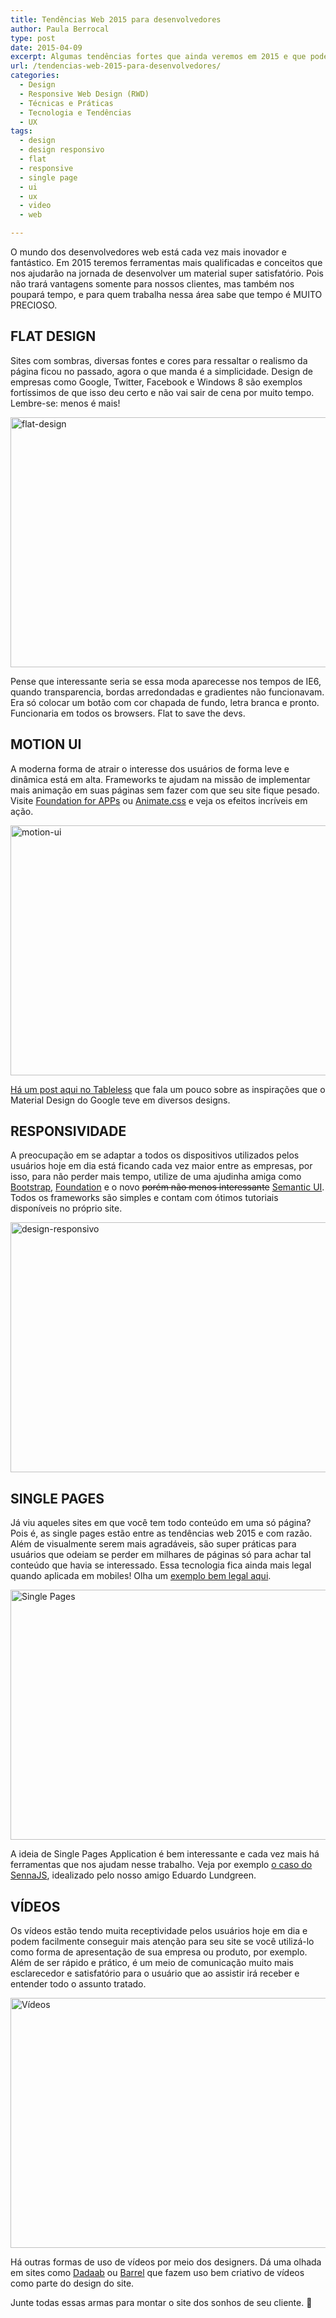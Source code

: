 ```yaml
---
title: Tendências Web 2015 para desenvolvedores
author: Paula Berrocal
type: post
date: 2015-04-09
excerpt: Algumas tendências fortes que ainda veremos em 2015 e que podem perdurar ainda mais.
url: /tendencias-web-2015-para-desenvolvedores/
categories:
  - Design
  - Responsive Web Design (RWD)
  - Técnicas e Práticas
  - Tecnologia e Tendências
  - UX
tags:
  - design
  - design responsivo
  - flat
  - responsive
  - single page
  - ui
  - ux
  - video
  - web

---
```

O mundo dos desenvolvedores web está cada vez mais inovador e fantástico. Em 2015 teremos ferramentas mais qualificadas e conceitos que nos ajudarão na jornada de desenvolver um material super satisfatório. Pois não trará vantagens somente para nossos clientes, mas também nos poupará tempo, e para quem trabalha nessa área sabe que tempo é MUITO PRECIOSO.

## FLAT DESIGN

Sites com sombras, diversas fontes e cores para ressaltar o realismo da página ficou no passado, agora o que manda é a simplicidade. Design de empresas como Google, Twitter, Facebook e Windows 8 são exemplos fortíssimos de que isso deu certo e não vai sair de cena por muito tempo. Lembre-se: menos é mais!

[<img class=" size-full wp-image-48161 aligncenter" src="http://tableless.com.br/wp-content/uploads/2015/04/flat-design.png" alt="flat-design" width="730" height="400" />][1]

Pense que interessante seria se essa moda aparecesse nos tempos de IE6, quando transparencia, bordas arredondadas e gradientes não funcionavam. Era só colocar um botão com cor chapada de fundo, letra branca e pronto. Funcionaria em todos os browsers. Flat to save the devs.

## MOTION UI

A moderna forma de atrair o interesse dos usuários de forma leve e dinâmica está em alta. Frameworks te ajudam na missão de implementar mais animação em suas páginas sem fazer com que seu site fique pesado. Visite <a href="http://foundation.zurb.com/apps/docs/#!/motion-ui" target="_blank">Foundation for APPs</a> ou <a href="http://daneden.github.io/animate.css/" target="_blank">Animate.css</a> e veja os efeitos incríveis em ação.

[<img class=" size-full wp-image-48162 aligncenter" src="http://tableless.com.br/wp-content/uploads/2015/04/motion-ui.png" alt="motion-ui" width="730" height="400" />][2]

[Há um post aqui no Tableless][3] que fala um pouco sobre as inspirações que o Material Design do Google teve em diversos designs.

## RESPONSIVIDADE

A preocupação em se adaptar a todos os dispositivos utilizados pelos usuários hoje em dia está ficando cada vez maior entre as empresas, por isso, para não perder mais tempo, utilize de uma ajudinha amiga como <a href="http://getbootstrap.com/" target="_blank">Bootstrap</a>, <a href="http://foundation.zurb.com/" target="_blank">Foundation</a> e o novo <del>porém não menos interessante</del> <a href="http://semantic-ui.com/" target="_blank">Semantic UI</a>. Todos os frameworks são simples e contam com ótimos tutoriais disponíveis no próprio site.

[<img class=" size-full wp-image-48163 aligncenter" src="http://tableless.com.br/wp-content/uploads/2015/04/design-responsivo.png" alt="design-responsivo" width="730" height="400" />][4]

## SINGLE PAGES

Já viu aqueles sites em que você tem todo conteúdo em uma só página? Pois é, as single pages estão entre as tendências web 2015 e com razão. Além de visualmente serem mais agradáveis, são super práticas para usuários que odeiam se perder em milhares de páginas só para achar tal conteúdo que havia se interessado. Essa tecnologia fica ainda mais legal quando aplicada em mobiles! Olha um <a href="http://www.twitch.tv/year/2014" target="_blank">exemplo bem legal aqui</a>.

[<img class="aligncenter size-full wp-image-48164" src="http://tableless.com.br/wp-content/uploads/2015/04/single-page.png" alt="Single Pages" width="730" height="400" />][5]

A ideia de Single Pages Application é bem interessante e cada vez mais há ferramentas que nos ajudam nesse trabalho. Veja por exemplo [o caso do SennaJS][6], idealizado pelo nosso amigo Eduardo Lundgreen.

## VÍDEOS

Os vídeos estão tendo muita receptividade pelos usuários hoje em dia e podem facilmente conseguir mais atenção para seu site se você utilizá-lo como forma de apresentação de sua empresa ou produto, por exemplo. Além de ser rápido e prático, é um meio de comunicação muito mais esclarecedor e satisfatório para o usuário que ao assistir irá receber e entender todo o assunto tratado.

[<img class="aligncenter size-full wp-image-48165" src="http://tableless.com.br/wp-content/uploads/2015/04/videos.png" alt="Vídeos" width="730" height="400" />][7]

Há outras formas de uso de vídeos por meio dos designers. Dá uma olhada em sites como [Dadaab][8] ou [Barrel][9] que fazem uso bem criativo de vídeos como parte do design do site.

Junte todas essas armas para montar o site dos sonhos de seu cliente. 🙂

 [1]: http://tableless.com.br/wp-content/uploads/2015/04/flat-design.png
 [2]: http://tableless.com.br/wp-content/uploads/2015/04/motion-ui.png
 [3]: http://tableless.com.br/materialup-uma-colecao-de-conceitos-usando-material-design/
 [4]: http://tableless.com.br/wp-content/uploads/2015/04/design-responsivo.png
 [5]: http://tableless.com.br/wp-content/uploads/2015/04/single-page.png
 [6]: http://sennajs.com/
 [7]: http://tableless.com.br/wp-content/uploads/2015/04/videos.png
 [8]: http://www.dadaabstories.org/
 [9]: http://www.barrelny.com/recap/2012/